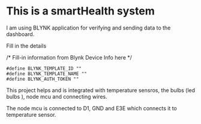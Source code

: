 # This is a smartHealth system 

I am using BLYNK application for verifying and sending data to the dashboard. 

Fill in the details

/* Fill-in information from Blynk Device Info here */
```
#define BLYNK_TEMPLATE_ID ""
#define BLYNK_TEMPLATE_NAME ""
#define BLYNK_AUTH_TOKEN ""
```

This project helps and is integrated with temperature sensros, the bulbs (led bulbs ), node mcu and connecting wires. 

The node mcu is connected to D1, GND and E3E which connects it to temperature sensor. 

